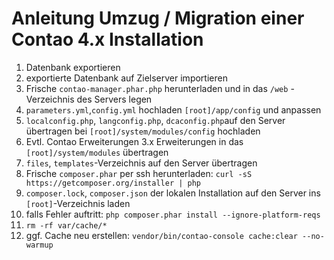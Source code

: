 # Anleitung Umzug / Migration einer Contao 4.x Installation

1. Datenbank exportieren
2. exportierte Datenbank auf Zielserver importieren
3. Frische `contao-manager.phar.php` herunterladen und in das `/web` - Verzeichnis des Servers legen
4. `parameters.yml`,`config.yml` hochladen `[root]/app/config` und anpassen
5. `localconfig.php`, `langconfig.php`, `dcaconfig.php`auf den Server übertragen bei `[root]/system/modules/config` hochladen
6. Evtl. Contao Erweiterungen 3.x Erweiterungen in das `[root]/system/modules` übertragen
7. `files`, `templates`-Verzeichnis auf den Server übertragen
8. Frische `composer.phar` per ssh herunterladen: `curl -sS https://getcomposer.org/installer | php`
9. `composer.lock`, `composer.json` der lokalen Installation auf den Server ins `[root]`-Verzeichnis laden
10. falls Fehler auftritt: `php composer.phar install --ignore-platform-reqs`
11. `rm -rf var/cache/*`
12. ggf. Cache neu erstellen: `vendor/bin/contao-console cache:clear --no-warmup`
